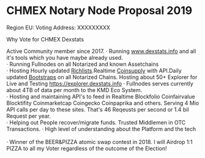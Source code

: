 # CHMEX Notary Node Proposal 2019

Region EU:
Voting Address: XXXXXXXXX

Why Vote for CHMEX Dexstats

Active Community member since 2017.
·         Running www.dexstats.info and all it's tools which you have maybe already used.<br>
·         Running Fullnodes on all Notarized and known Assetchains<br>
·         Hosting Hourly updated <a href="https://dexstats.info/richlist.php">Richlists</a>.Realtime <a href="https://explorer.dexstats.info">Coinsupply</a> with API.Daily updated <a href="https://dexstats.info/bootstrap.php">Bootstraps</a> on all Notarized Chains. Hosting about 50+ Explorer for Live and Testing https://explorer.dexstats.info
·         Fullnodes serves currently about 4TB of data per month to the KMD Eco System.<br>
·         Hosting and maintaining API's to feed in Realtime Blockfolio Coinfairvalue Blocktifity Coinmarketcap Coingecko Coinpaprika and others. Serving 4 Mio API calls per day to these sites. That's 46 Reqeusts per second or 1.4 bil Request per year.<br>
·         Helping out People recover/migrate funds. Trusted Middlemen in OTC Transactions.
·         High level of understanding about the Platform and the tech<br><br>
·         Winner of the BEER&PIZZA atomic swap contest in 2018. I will Airdrop 1:1 PIZZA to all my Voter regardless of the outcome of the Election!<br>
